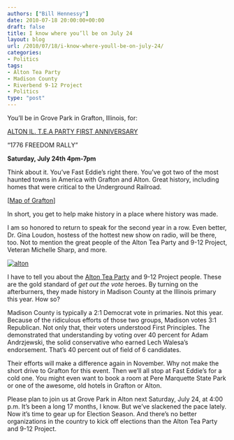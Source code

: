 ```yaml
---
authors: ["Bill Hennessy"]
date: 2010-07-18 20:00:00+00:00
draft: false
title: I know where you’ll be on July 24
layout: blog
url: /2010/07/18/i-know-where-youll-be-on-july-24/
categories:
- Politics
tags:
- Alton Tea Party
- Madison County
- Riverbend 9-12 Project
- Politics
type: "post"
---
```


You’ll be in Grove Park in Grafton, Illinois, for:

 

[ALTON IL. T.E.A PARTY FIRST ANNIVERSARY](https://stlouisteaparty.com/2010/07/17/alton-tea-party-july-24th/)

 

“1776 FREEDOM RALLY”

 

**Saturday, July 24th 4pm-7pm**

 

Think about it. You’ve Fast Eddie’s right there. You’ve got two of the most haunted towns in America with Grafton and Alton. Great history, including homes that were critical to the Underground Railroad.

 

[[Map of Grafton](https://maps.google.com/maps?hl=en&q=main+street+grafton,+il&ie=UTF8&hq=&hnear=Main+St,+Grafton,+Jersey,+Illinois+62037&gl=us&ei=AWZCTPSWCMP88AbA9OjPDw&ved=0CBMQ8gEwAA&ll=38.969286,-90.426965&spn=0.02052,0.038581&z=15&iwloc=A)]

 

In short, you get to help make history in a place where history was made. 

 

I am so honored to return to speak for the second year in a row. Even better, Dr. Gina Loudon, hostess of the hottest new show on radio, will be there, too. Not to mention the great people of the Alton Tea Party and 9-12 Project, Veteran Michelle Sharp, and more.

 

[![alton](https://hennessysview.com/wp-content/uploads/2010/07/alton_thumb.jpg)
](https://hennessysview.com/wp-content/uploads/2010/07/alton.jpg)

 

I have to tell you about the [Alton Tea Party](https://www.altonteaparty.com/) and 9-12 Project people. These are the gold standard of _get out the vote_ heroes. By turning on the afterburners, they made history in Madison County at the Illinois primary this year. How so?

 

Madison County is typically a 2:1 Democrat vote in primaries. Not this year. Because of the ridiculous efforts of those two groups, Madison votes 3:1 Republican. Not only that, their voters understood First Principles. The demonstrated that understanding by voting over 40 percent for Adam Andrzjewski, the solid conservative who earned Lech Walesa’s endorsement. That’s 40 percent out of field of 6 candidates. 

 

Their efforts will make a difference again in November. Why not make the short drive to Grafton for this event. Then we’ll all stop at Fast Eddie’s for a cold one. You might even want to book a room at Pere Marquette State Park or one of the awesome, old hotels in Grafton or Alton. 

 

Please plan to join us at Grove Park in Alton next Saturday, July 24, at 4:00 p.m. It’s been a long 17 months, I know. But we’ve slackened the pace lately. Now it’s time to gear up for Election Season. And there’s no better organizations in the country to kick off elections than the Alton Tea Party and 9-12 Project. 
